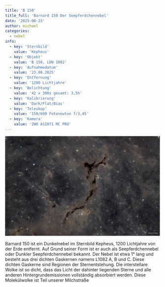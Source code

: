 ```yaml
---
title: 'B 150'
title_full: 'Barnard 150 Der Seepferdchennebel'
date: '2025-08-23'
author: michael
categories:
  - nebel
info:
  - key: 'Sternbild'
    value: 'Kepheus'
  - key: 'Objekt'
    value: 'B 150, LDN 1082'
  - key: 'Aufnahmedatum'
    value: '23.08.2025'
  - key: 'Entfernung'
    value: '1200 Lichtjahre' 
  - key: 'Belichtung'
    value: '42 x 300s gesamt: 3,5h'
  - key: 'Kalibrierung'
    value: 'Dark/Flat/Bias'
  - key: 'Teleskop'
    value: '150/600 Fotonewton f/3,45'
  - key: 'Kamera'
    value: 'ZWO ASI071 MC PRO'
---
```


![B-150](header.jpg 'B150')

Barnard 150 ist ein Dunkelnebel im Sternbild Kepheus, 1200 Lichtjahre von der Erde entfernt.
Auf Grund seiner Form ist er auch als Seepferdchennebel oder Dunkler Seepferdchennebel bekannt.
Der Nebel ist etwa 1° lang und besteht aus drei dichten Gaskernen namens L1082 A, B und C.
Diese dichten Gaskerne sind Regionen der Sternentstehung. Die interstellare Wolke ist so dicht,
dass das Licht der dahinter liegenden Sterne und alle anderen Hintergrundemissionen vollständig absorbiert werden.
Diese Molekülwolke ist Teil unserer Milchstraße
